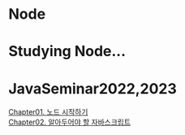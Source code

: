 # Node
#
# Studying Node...
# JavaSeminar2022,2023
<!DOCTYPE HTML>
<html>
  <body>
    <a href="https://www.notion.so/moondongmin/Chapter-1-183725229b834674b7f903566785d6c8", target="_blank">Chapter01. 노드 시작하기</a><br>
    <a href="https://www.notion.so/moondongmin/Chapter-2-801a3ac177954195a109210add5636a6", target="_blank">Chapter02. 알아두어야 할 자바스크립트</a><br>   
  
   <body>
<html>